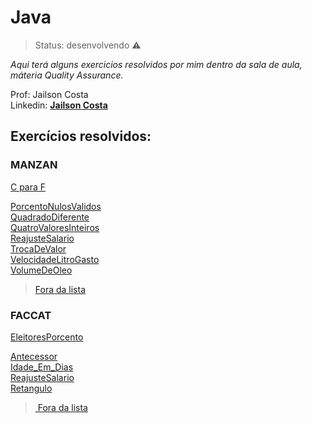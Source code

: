 # Java

> Status: desenvolvendo ⚠️

_Aqui terá alguns exercicios resolvidos por mim dentro da sala de aula, máteria Quality Assurance._
<br>

Prof: Jailson Costa
<br>
Linkedin: **[Jailson Costa](https://www.linkedin.com/in/jailson-costa-dos-santos/)**


## Exercícios resolvidos:

### MANZAN 


<div> 
  <a href="https://github.com/thiagoalves96/Java/blob/master/src/Manzan/CparaF.java" target="_blank"> C para F </a>



 <a href="https://github.com/thiagoalves96/Java/blob/master/src/Manzan/PorcentoNulosValidos.java" target="_blank"> PorcentoNulosValidos
   </a> <br>
    <a href="https://github.com/thiagoalves96/Java/blob/master/src/Manzan/QuadradoDf.java" target="_blank"> QuadradoDiferente</a> <br>
     <a href="https://github.com/thiagoalves96/Java/blob/master/src/Manzan/QuatroValoresInteiros.java" target="_blank"> QuatroValoresInteiros </a> <br>
      <a href="https://github.com/thiagoalves96/Java/blob/master/src/Manzan/ReajusteSalario.java" target="_blank"> ReajusteSalario </a> <br>
       <a href="https://github.com/thiagoalves96/Java/blob/master/src/Manzan/TrocaDeValor.java" target="_blank"> TrocaDeValor </a> <br>
        <a href="https://github.com/thiagoalves96/Java/blob/master/src/Manzan/VelocidadeLitroGasto.java" target="_blank"> VelocidadeLitroGasto </a> <br>
         <a href="https://github.com/thiagoalves96/Java/blob/master/src/Manzan/VolumeDeOleo.java" target="_blank"> VolumeDeOleo </a> <br>
</div>


>  <a href="https://github.com/thiagoalves96/Java/tree/master/src/Manzan" target="_blank"> Fora da lista </a>


### FACCAT

<div> 
  <a href=https://github.com/thiagoalves96/Java/blob/master/src/exerciciosFaccat/EleitoresPorcento.java" target="_blank"> EleitoresPorcento </a>

 <a href="https://github.com/thiagoalves96/Java/blob/master/src/exerciciosFaccat/Exercicio05Faccat.java" target="_blank"> Antecessor
   </a> <br>
    <a href="https://github.com/thiagoalves96/Java/blob/master/src/exerciciosFaccat/Idade_Em_Dias.java" target="_blank"> Idade_Em_Dias</a> <br>
     <a href="https://github.com/thiagoalves96/Java/blob/master/src/exerciciosFaccat/ReajusteSalario.java" target="_blank"> ReajusteSalario </a> <br>
      <a href="https://github.com/thiagoalves96/Java/blob/master/src/exerciciosFaccat/Retangulo.java" target="_blank"> Retangulo </a>

>  <a href="https://github.com/thiagoalves96/Java/tree/master/src/exerciciosFaccat" target="_blank"> Fora da lista </a>

